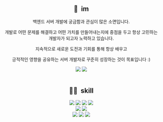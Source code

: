 <!--
**songhyeonpk/songhyeonpk** is a ✨ _special_ ✨ repository because its `README.md` (this file) appears on your GitHub profile.

Here are some ideas to get you started:

- 🔭 I’m currently working on ...
- 🌱 I’m currently learning ...
- 👯 I’m looking to collaborate on ...
- 🤔 I’m looking for help with ...
- 💬 Ask me about ...
- 📫 How to reach me: ...
- 😄 Pronouns: ...
- ⚡ Fun fact: ...
-->
<br>
<div align="center">
  <h2>💬&nbsp;&nbsp;im</h2>
  <p>백엔드 서버 개발에 궁금함과 관심이 많은 소면입니다.</p>
  <p>개발로 어떤 문제를 해결하고 어떤 가치를 만들어내는지에 중점을 두고 항상 고민하는 개발자가 되고자 노력하고 있습니다.</p>
  <p>지속적으로 새로운 도전과 기회를 통해 항상 배우고</p> 
  <p>긍적적인 영향을 공유하는 서버 개발자로 꾸준히 성장하는 것이 목표입니다 :)</p>
  <a style="text-decoration:none;" href="https://github.com/songhyeonpk">
    <img src="https://img.shields.io/badge/GitHub-181717?style=flat-square&logo=github&logoColor=white&link=https://github.com/songhyeonpk"/>
  </a>
  <a style="text-decoration:none;" href="mailto:ehftozl1997@gmail.com">
    <img src="https://img.shields.io/badge/Gmail-EA4335?style=flat-square&logo=Gmail&logoColor=white&link=mailto:ehftozl1997@gmail.com"/>
  </a>
  <br><br>
  
  <h2>👨‍💻&nbsp;&nbsp;skill</h2>
  <div>
    <img src="https://img.shields.io/badge/Java-778899?style=flat-square&logo=OpenJDK&logoColor=white"/>
    <img src="https://img.shields.io/badge/Spring Boot-778899?style=flat-square&logo=springboot&logoColor=white"/>
    <img src="https://img.shields.io/badge/JPA-778899?style=flat-square"/>
    <img src="https://img.shields.io/badge/Gradle-778899?style=flat-square&logo=Gradle&logoColor=white"/>
  </div>
  <div>
    <img src="https://img.shields.io/badge/MySQL-778899?style=flat-square&logo=MySQL&logoColor=white"/>
    <img src="https://img.shields.io/badge/Redis-778899?style=flat-square&logo=Redis&logoColor=white"/>
  </div>
  <div>
    <img src="https://img.shields.io/badge/Amazon AWS-778899?style=flat-square&logo=Amazon Web Services&logoColor=white"/>
    <img src="https://img.shields.io/badge/Docker-778899?style=flat-square&logo=Docker&logoColor=white"/>
    <img src="https://img.shields.io/badge/Github Actions-778899?style=flat-square&logo=githubactions&logoColor=white"/>
  </div>
</div>
<br>
